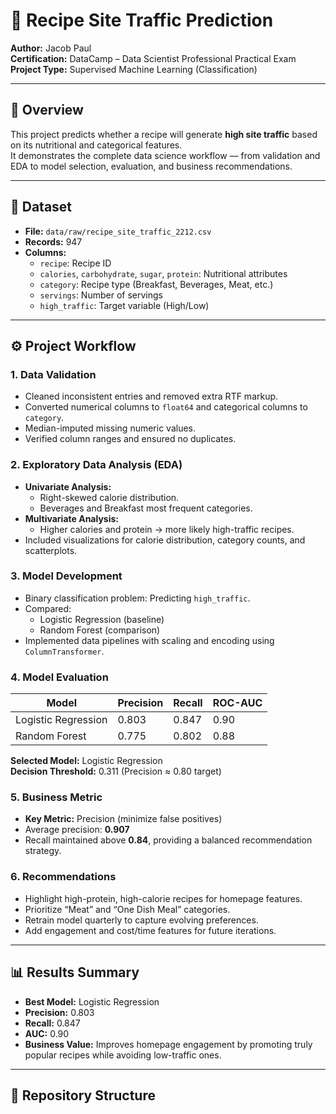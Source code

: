 # 🍳 Recipe Site Traffic Prediction

**Author:** Jacob Paul  
**Certification:** DataCamp – Data Scientist Professional Practical Exam  
**Project Type:** Supervised Machine Learning (Classification)  

---

## 📖 Overview

This project predicts whether a recipe will generate **high site traffic** based on its nutritional and categorical features.  
It demonstrates the complete data science workflow — from validation and EDA to model selection, evaluation, and business recommendations.

---

## 🧩 Dataset

- **File:** `data/raw/recipe_site_traffic_2212.csv`
- **Records:** 947  
- **Columns:**
  - `recipe`: Recipe ID  
  - `calories`, `carbohydrate`, `sugar`, `protein`: Nutritional attributes  
  - `category`: Recipe type (Breakfast, Beverages, Meat, etc.)  
  - `servings`: Number of servings  
  - `high_traffic`: Target variable (High/Low)

---

## ⚙️ Project Workflow

### **1. Data Validation**
- Cleaned inconsistent entries and removed extra RTF markup.
- Converted numerical columns to `float64` and categorical columns to `category`.
- Median-imputed missing numeric values.
- Verified column ranges and ensured no duplicates.

### **2. Exploratory Data Analysis (EDA)**
- **Univariate Analysis:**  
  - Right-skewed calorie distribution.
  - Beverages and Breakfast most frequent categories.  
- **Multivariate Analysis:**  
  - Higher calories and protein → more likely high-traffic recipes.
- Included visualizations for calorie distribution, category counts, and scatterplots.

### **3. Model Development**
- Binary classification problem: Predicting `high_traffic`.
- Compared:
  - Logistic Regression (baseline)
  - Random Forest (comparison)
- Implemented data pipelines with scaling and encoding using `ColumnTransformer`.

### **4. Model Evaluation**
| Model | Precision | Recall | ROC-AUC |
|--------|------------|--------|---------|
| Logistic Regression | 0.803 | 0.847 | 0.90 |
| Random Forest | 0.775 | 0.802 | 0.88 |

**Selected Model:** Logistic Regression  
**Decision Threshold:** 0.311 (Precision ≈ 0.80 target)

### **5. Business Metric**
- **Key Metric:** Precision (minimize false positives)
- Average precision: **0.907**
- Recall maintained above **0.84**, providing a balanced recommendation strategy.

### **6. Recommendations**
- Highlight high-protein, high-calorie recipes for homepage features.
- Prioritize “Meat” and “One Dish Meal” categories.
- Retrain model quarterly to capture evolving preferences.
- Add engagement and cost/time features for future iterations.

---

## 📊 Results Summary
- **Best Model:** Logistic Regression  
- **Precision:** 0.803  
- **Recall:** 0.847  
- **AUC:** 0.90  
- **Business Value:** Improves homepage engagement by promoting truly popular recipes while avoiding low-traffic ones.

---

## 📁 Repository Structure

